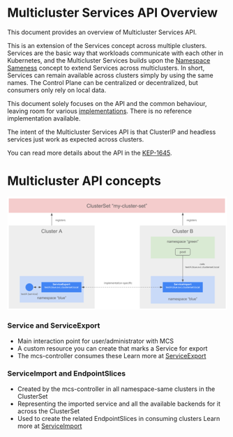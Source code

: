 # Multicluster Services API Overview

This document provides an overview of Multicluster Services API.

This is an extension of the Services concept across multiple clusters. Services are the basic way that workloads communicate with each other in Kubernetes, and the Multicluster Services builds upon the [Namespace Sameness](./namespace-sameness.md) concept to extend Services across multiclusters. In short, Services can remain available across clusters simply by using the same names. The Control Plane can be centralized or decentralized, but consumers only rely on local data.

This document solely focuses on the API and the common behaviour, leaving room for various [implementations](../guides/index.md). There is no reference implementation available.

The intent of the Multicluster Services API is that ClusterIP and headless services just work as expected across clusters.

You can read more details about the API in the [KEP-1645](https://github.com/kubernetes/enhancements/tree/master/keps/sig-multicluster/1645-multi-cluster-services-api).

# Multicluster API concepts

![MCS API diagram](../images/mcs-overview.png)

### Service and ServiceExport
* Main interaction point for user/administrator with MCS
* A custom resource you can create that marks a Service for export
* The mcs-controller consumes these
Learn more at [ServiceExport](../api-types/service-export.md)

### ServiceImport and EndpointSlices
* Created by the mcs-controller in all namespace-same clusters in the ClusterSet
* Representing the imported service and all the available backends for it across the ClusterSet
* Used to create the related EndpointSlices in consuming clusters
Learn more at [ServiceImport](../api-types/service-import.md)